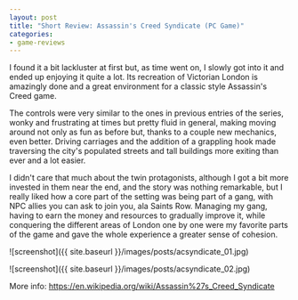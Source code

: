 ```yaml
---
layout: post
title: "Short Review: Assassin's Creed Syndicate (PC Game)"
categories:
- game-reviews
---
```


<p>
I found it a bit lackluster at first but, as time went on, I slowly got into it and ended up enjoying it quite a lot. Its recreation of Victorian London is amazingly done and a great environment for a classic style Assassin's Creed game. 
</p>
<p>
The controls were very similar to the ones in previous entries of the series, wonky and frustrating at times but pretty fluid in general, making moving around not only as fun as before but, thanks to a couple new mechanics, even better. Driving carriages and the addition of a grappling hook made traversing the city's populated streets and tall buildings more exiting than ever and a lot easier.
</p>
<p>
I didn't care that much about the twin protagonists, although I got a bit more invested in them near the end, and the story was nothing remarkable, but I really liked how a core part of the setting was being part of a gang, with NPC allies you can ask to join you, ala Saints Row. Managing my gang, having to earn the money and resources to gradually improve it, while conquering the different areas of London one by one were my favorite parts of the game and gave the whole experience a greater sense of cohesion.
</p>




![screenshot]({{ site.baseurl }}/images/posts/acsyndicate_01.jpg)

![screenshot]({{ site.baseurl }}/images/posts/acsyndicate_02.jpg)


<p>More info: <a href="https://en.wikipedia.org/wiki/Assassin%27s_Creed_Syndicate">https://en.wikipedia.org/wiki/Assassin%27s_Creed_Syndicate</a></p>
